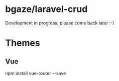 # bgaze/laravel-crud

Development in progress, please come back later :-)


# Themes

## Vue

npm install vue-router --save
